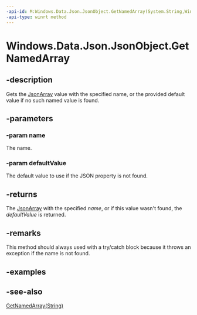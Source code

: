 ----api-id: M:Windows.Data.Json.JsonObject.GetNamedArray(System.String,Windows.Data.Json.JsonArray)
-api-type: winrt method
---<!-- Method syntaxpublic Windows.Data.Json.JsonArray GetNamedArray(System.String name, Windows.Data.Json.JsonArray defaultValue)--># Windows.Data.Json.JsonObject.GetNamedArray## -descriptionGets the [JsonArray](jsonarray_jsonarray.md) value with the specified name, or the provided default value if no such named value is found.## -parameters### -param nameThe name.### -param defaultValueThe default value to use if the JSON property is not found.## -returnsThe [JsonArray](jsonarray.md) with the specified *name*, or if this value wasn't found, the *defaultValue* is returned.## -remarksThis method should always used with a try/catch block because it throws an exception if the name is not found.## -examples## -see-also[GetNamedArray(String)](jsonobject_getnamedarray_1079835619.md)